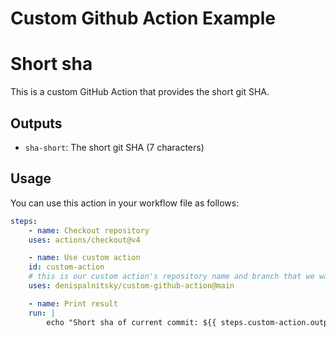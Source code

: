 # Custom Github Action Example

# Short sha

This is a custom GitHub Action that provides the short git SHA.

## Outputs

- `sha-short`: The short git SHA (7 characters)

## Usage

You can use this action in your workflow file as follows:

```yaml
steps:
    - name: Checkout repository
    uses: actions/checkout@v4

    - name: Use custom action
    id: custom-action
    # this is our custom action's repository name and branch that we want to use
    uses: denispalnitsky/custom-github-action@main

    - name: Print result
    run: |
        echo "Short sha of current commit: ${{ steps.custom-action.outputs.sha-short }}"
```